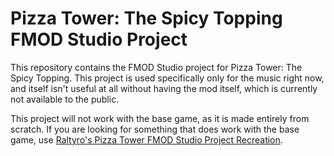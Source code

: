 # Pizza Tower: The Spicy Topping FMOD Studio Project

This repository contains the FMOD Studio project for Pizza Tower: The Spicy Topping. This project is used specifically only for the music right now, and itself isn't useful at all without having the mod itself, which is currently not available to the public.

This project will not work with the base game, as it is made entirely from scratch.
If you are looking for something that does work with the base game, use [Raltyro's Pizza Tower FMOD Studio Project Recreation](https://github.com/Raltyro/Pizza-Tower-fspro-Recreation).